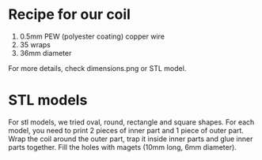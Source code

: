 # Recipe for our coil

1. 0.5mm PEW (polyester coating) copper wire
2. 35 wraps
3. 36mm diameter

For more details, check dimensions.png or STL model.

# STL models

For stl models, we tried oval, round, rectangle and square shapes. For each model, you need to print 2 pieces of inner part and 1 piece of outer part. Wrap the coil around the outer part, trap it inside inner parts and glue inner parts together. Fill the holes with magets (10mm long, 6mm diameter).
